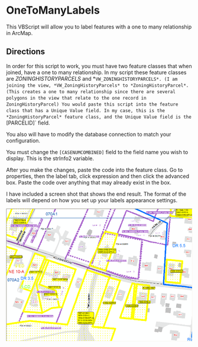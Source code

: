 OneToManyLabels
===============

This VBScript will allow you to label features with a one to many relationship in ArcMap.

Directions
----------

In order for this script to work, you must have two feature classes that when joined, have a one to many relationship. In my script these feature classes are *ZONINGHISTORYPARCELS* and *`VW_ZONINGHISTORYPARCELS*. (I am joining the view,
*VW_ZoningHistoryParcels* to *ZoningHistoryParcel*. (This creates a one to many relationship since there are several polygons in the view that relate to the one record in ZoningHistoryParcel) You would paste this script into the feature class that has a Unique Value field. In my case, this is the *ZoningHistoryParcel* feature class, and the Unique Value field is the `[PARCELID]` field.

You also will have to modify the database connection to match your configuration.

You must change the `[CASENUMCOMBINED]` field to the field name you wish to display. This is the strInfo2 variable.

After you make the changes, paste the code into the feature class. Go to properties, then the label tab, click expression and then click the advanced box. Paste the code over anything that may already exist in the box.

I have included a screen shot that shows the end result. The format of the labels will depend on how you set up your labels appearance settings.

![example screenshot](/example.gif)
